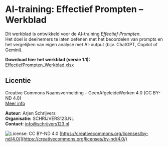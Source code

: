 # AI-training: Effectief Prompten – Werkblad

Dit werkblad is ontwikkeld voor de AI-training *Effectief Prompten*.  
Het doel is deelnemers te laten oefenen met het beoordelen van prompts en het vergelijken van eigen analyse met AI-output (bijv. ChatGPT, Copilot of Gemini).

**Download hier het werkblad (versie 1.1):**  
[EffectiefPrompten_Werkblad.xlsx](https://github.com/Schrijvers123/ai-training-effectief-prompten/blob/main/Lespakket_PromptAnalyse_AI-assistant_v1.1.xlsx)

## Licentie
Creative Commons Naamsvermelding – GeenAfgeleideWerken 4.0 (CC BY-ND 4.0)  
[Meer info](https://creativecommons.org/licenses/by-nd/4.0/deed.nl)

**Auteur:** Arjen Schrijvers  
**Organisatie:** SCHRIJVERS123.NL  
**Contact:** info@schrijvers123.nl

![License: CC BY-ND 4.0](https://img.shields.io/badge/License-CC%20BY--ND%204.0-lightgrey.svg)
[https://creativecommons.org/licenses/by-nd/4.0/](https://creativecommons.org/licenses/by-nd/4.0/)

